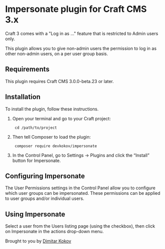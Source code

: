 # Impersonate plugin for Craft CMS 3.x

Craft 3 comes with a "Log in as ..." feature that is restricted to Admin users only.

This plugin allows you to give non-admin users the permission to log in as other non-admin users, on a per user group basis.

## Requirements

This plugin requires Craft CMS 3.0.0-beta.23 or later.

## Installation

To install the plugin, follow these instructions.

1. Open your terminal and go to your Craft project:

        cd /path/to/project

2. Then tell Composer to load the plugin:

        composer require devkokov/impersonate

3. In the Control Panel, go to Settings → Plugins and click the “Install” button for Impersonate.

## Configuring Impersonate

The User Permissions settings in the Control Panel allow you to configure which user groups can be impersonated. These permissions can be applied to user groups and/or individual users.

## Using Impersonate

Select a user from the Users listing page (using the checkbox), then click on Impersonate in the actions drop-down menu.

Brought to you by [Dimitar Kokov](https://github.com/devkokov)

